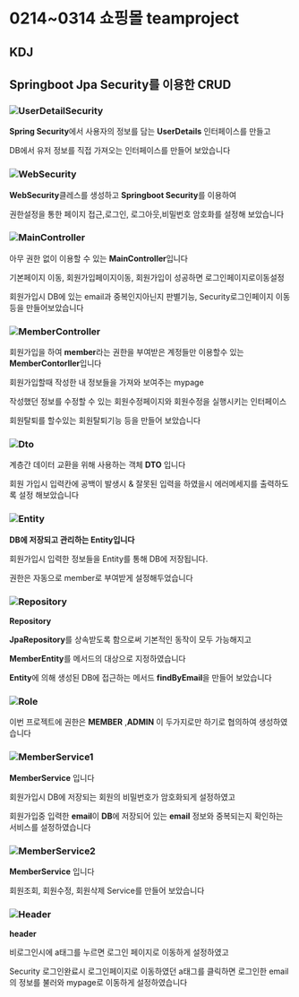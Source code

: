 # 0214~0314 쇼핑몰 teamproject 
## KDJ
## Springboot Jpa Security를 이용한 CRUD

### ![UserDetailSecurity](https://user-images.githubusercontent.com/106312692/223304847-f5a0da4e-b92d-4ce5-90fb-f76179401d05.PNG)
**Spring Security**에서 사용자의 정보를 담는 **UserDetails** 인터페이스를 만들고

DB에서 유저 정보를 직접 가져오는 인터페이스를 만들어 보았습니다

### ![WebSecurity](https://user-images.githubusercontent.com/106312692/223305078-fe6c4aae-2927-43e4-ac02-d23f8d93f30c.PNG)
**WebSecurity**클레스를 생성하고 **Springboot Security**를 이용하여 

권한설정을 통한 페이지 접근,로그인, 로그아웃,비밀번호 암호화를 설정해 보았습니다

### ![MainController](https://user-images.githubusercontent.com/106312692/223305232-3084378d-ad07-4384-97b5-3fb206ebe225.PNG)
아무 권한 없이 이용할 수 있는 **MainController**입니다 

기본페이지 이동, 회원가입페이지이동, 회원가입이 성공하면 로그인페이지로이동설정

회원가입시 DB에 있는 email과 중복인지아닌지 판별기능, Security로그인페이지 이동등을 만들어보았습니다

### ![MemberController](https://user-images.githubusercontent.com/106312692/223305324-e54bfe0d-8ebd-45c1-90a8-82ba25296f4c.PNG)
회원가입을 하여 **member**라는 권한을 부여받은 계정들만 이용할수 있는 **MemberContorller**입니다 

회원가입할때 작성한 내 정보들을 가져와 보여주는 mypage

작성했던 정보를 수정할 수 있는 회원수정페이지와 회원수정을 실행시키는 인터페이스

회원탈퇴를 할수있는 회원탈퇴기능 등을 만들어 보았습니다

### ![Dto](https://user-images.githubusercontent.com/106312692/223305358-da4293ad-50ce-4a9b-a715-c2e8462457bb.PNG)
계층간 데이터 교환을 위해 사용하는 객체 **DTO** 입니다

회원 가입시 입력칸에 공백이 발생시 & 잘못된 입력을 하였을시 에러메세지를 출력하도록 설정 해보았습니다

### ![Entity](https://user-images.githubusercontent.com/106312692/223305413-ff735ad6-9b1b-4aad-a2de-37425f4a8f81.PNG)
**DB에 저장되고 관리하는 Entity입니다**

회원가입시 입력한 정보들을 Entity를 통해 DB에 저장됩니다. 

권한은 자동으로 member로 부여받게 설정해두었습니다

### ![Repository](https://user-images.githubusercontent.com/106312692/223305532-3e0f1c68-ef9c-481d-934a-9b94cb307dfd.PNG)
**Repository**

**JpaRepository**를 상속받도록 함으로써 기본적인 동작이 모두 가능해지고

**MemberEntity**를 메서드의 대상으로 지정하였습니다

**Entity**에 의해 생성된 DB에 접근하는 메서드 **findByEmail**을 만들어 보았습니다 

### ![Role](https://user-images.githubusercontent.com/106312692/223305585-d2227d66-191f-4582-856f-a5bb58c7f238.PNG)
이번 프로젝트에 권한은 **MEMBER** ,**ADMIN** 이 두가지로만 하기로 협의하여 생성하였습니다

### ![MemberService1](https://user-images.githubusercontent.com/106312692/223305644-4e26bd58-c4e0-455c-87a8-54dc9afa44af.PNG)
**MemberService** 입니다

회원가입시 DB에 저장되는 회원의 비밀번호가 암호화되게 설정하였고

회원가입중 입력한 **email**이 **DB**에 저장되어 있는 **email** 정보와 중복되는지 확인하는 서비스를 설정하였습니다

### ![MemberService2](https://user-images.githubusercontent.com/106312692/223305690-a90f16a1-1e17-4a00-a79e-fda7b11c7c2e.PNG)
**MemberService** 입니다

회원조회, 회원수정, 회원삭제 Service를 만들어 보았습니다

### ![Header](https://user-images.githubusercontent.com/106312692/223305722-434685d5-005a-48d8-8d1f-d408b638ce70.PNG)
**header**

비로그인시에 a태그를 누르면 로그인 페이지로 이동하게 설정하였고

Security 로그인완료시 로그인페이지로 이동하였던 a태그를 클릭하면 로그인한 email의 정보를 불러와 mypage로 이동하게 설정하였습니다

